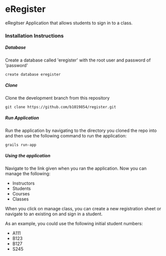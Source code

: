 eRegister
========

eRegitser Application that allows students to sign in to a class.

### Installation Instructions
##### Database
Create a database called 'eregister' with the root user and password of 'password'
```
create database eregister
```

##### Clone
Clone the development branch from this repository
```
git clone https://github.com/b1019854/register.git
```

##### Run Application
Run the application by navigating to the directory you cloned the repo into and then use the following command to run the application:
```
grails run-app
```

##### Using the application
Navigate to the link given when you ran the application.
Now you can manage the following:
* Instructors
* Students
* Courses
* Classes

When you click on manage class, you can create a new registration sheet or navigate to an existing on and sign in a student.

As an example, you could use the following initial student numbers:
* A111
* B123
* B127
* S245
